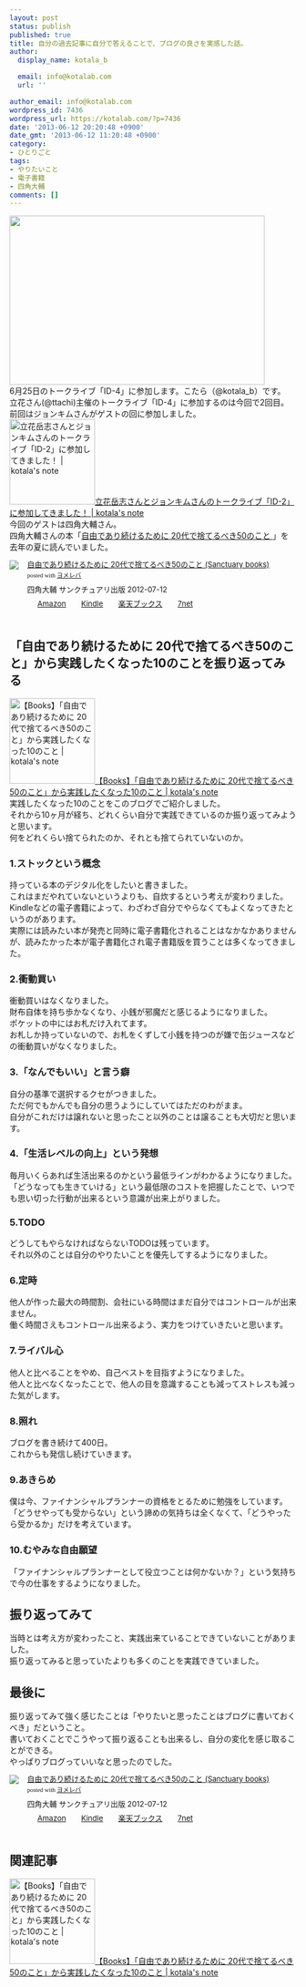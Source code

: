 ```yaml
---
layout: post
status: publish
published: true
title: 自分の過去記事に自分で答えることで、ブログの良さを実感した話。
author:
  display_name: kotala_b

  email: info@kotalab.com
  url: ''

author_email: info@kotalab.com
wordpress_id: 7436
wordpress_url: https://kotalab.com/?p=7436
date: '2013-06-12 20:20:48 +0900'
date_gmt: '2013-06-12 11:20:48 +0900'
category:
- ひとりごと
tags:
- やりたいこと
- 電子書籍
- 四角大輔
comments: []
---
```

<p><img alt="" src="https://kotalab.com/wp-content/uploads/slooProImg_20130612202044.jpg" width="448" height="297" /><br />
6月25日のトークライブ「ID-4」に参加します。こたら（@kotala_b）です。<br />
立花さん(@ttachi)主催のトークライブ「ID-4」に参加するのは今回で2回目。<br />
前回はジョンキムさんがゲストの回に参加しました。<br />
<a href="https://kotalab.com/talklive-id-2" target="_blank"><img  class="alignleft" src="https://kotalab.com/wp-content/uploads/id2_130228_03-448x336.jpg" alt="立花岳志さんとジョンキムさんのトークライブ「ID-2」に参加してきました！ | kotala's note" width="150" /></a><a href="https://kotalab.com/talklive-id-2" target="_blank">立花岳志さんとジョンキムさんのトークライブ「ID-2」に参加してきました！ | kotala's note</a><br style="clear:both;" />今回のゲストは四角大輔さん。<br />
四角大輔さんの本「<a href="https://www.amazon.co.jp/exec/obidos/asin/4861139716/same-22/" rel="nofollow" name="booklink" target="_blank">自由であり続けるために 20代で捨てるべき50のこと </a>」を去年の夏に読んでいました。</p>
<div class="booklink-box" style="text-align:left;padding-bottom:20px;font-size:small;/zoom: 1;overflow: hidden;">
<div class="booklink-image" style="float:left;margin:0 15px 10px 0;"><a href="https://www.amazon.co.jp/exec/obidos/asin/4861139716/same-22/" name="booklink" rel="nofollow" target="_blank"><img src="https://images-fe.ssl-images-amazon.com/images/I/41ZG9kjLQGL._SL160_.jpg" style="border: none;" /></a></div>
<div class="booklink-info" style="line-height:120%;/zoom: 1;overflow: hidden;">
<div class="booklink-name" style="margin-bottom:10px;line-height:120%"><a href="https://www.amazon.co.jp/exec/obidos/asin/4861139716/same-22/" rel="nofollow" name="booklink" target="_blank">自由であり続けるために 20代で捨てるべき50のこと (Sanctuary books)</a>
<div class="booklink-powered-date" style="font-size:8pt;margin-top:5px;font-family:verdana;line-height:120%">posted with <a href="https://yomereba.com" target="_blank">ヨメレバ</a></div>
</div>
<div class="booklink-detail" style="margin-bottom:5px;">四角大輔 サンクチュアリ出版 2012-07-12    </div>
<div class="booklink-link2" style="margin-top:10px;">
<div class="shoplinkamazon" style="display:inline;margin-right:5px;background: url('https://img.yomereba.com/tam_y.gif') 0 0 no-repeat;padding: 2px 0 2px 18px;white-space: nowrap;"><a href="https://www.amazon.co.jp/exec/obidos/asin/4861139716/same-22/" rel="nofollow" target="_blank" title="アマゾン" >Amazon</a></div>
<div class="shoplinkkindle" style="display:inline;margin-right:5px;background: url('https://img.yomereba.com/tam_y.gif') 0 0 no-repeat;padding: 2px 0 2px 18px;white-space: nowrap;"><a href="https://www.amazon.co.jp/gp/search?keywords=%8E%A9%97R%82%C5%82%A0%82%E8%91%B1%82%AF%82%E9%82%BD%82%DF%82%C9%2020%91%E3%82%C5%8E%CC%82%C4%82%E9%82%D7%82%AB50%82%CC%82%B1%82%C6%20%28Sanctuary%20books%29&__mk_ja_JP=%83J%83%5E%83J%83i&url=node%3D2275256051&tag=same-22" rel="nofollow" target="_blank" >Kindle</a></div>
<div class="shoplinkrakuten" style="display:inline;margin-right:5px;background: url('https://img.yomereba.com/tam_y.gif') 0 -50px no-repeat;padding: 2px 0 2px 18px;white-space: nowrap;"><a href="https://hb.afl.rakuten.co.jp/hgc/0fac4537.dbf8529f.0fac4538.a4466d9e/?pc=http%3A%2F%2Fbooks.rakuten.co.jp%2Frb%2F11731716%2F%3Fscid%3Daf_ich_link_urltxt%26m%3Dhttp%3A%2F%2Fm.rakuten.co.jp%2Fev%2Fbook%2F" rel="nofollow" target="_blank" title="楽天ブックス" >楽天ブックス</a></div>
<div class="shoplinkseven" style="display:inline;margin-right:5px;background: url('https://img.yomereba.com/tam_y.gif') 0 -100px no-repeat;padding: 2px 0 2px 18px;white-space: nowrap;"><a href="https://ck.jp.ap.valuecommerce.com/servlet/referral?sid=2967684&pid=881104827&vc_url=http%3A%2F%2Fwww.7netshopping.jp%2Fbooks%2Fsearch_result%2F%3Fctgy%3Dbooks%26code%3D4861139716" rel="nofollow" target="_blank" title="セブンネットショッピング" >7net</a></div>
</div>
</div>
<div class="booklink-footer" style="clear: left"></div>
</div>
<!--more-->
<h2>「自由であり続けるために 20代で捨てるべき50のこと」から実践したくなった10のことを振り返ってみる</h2>
<p><a href="https://kotalab.com/want-to-do-twenties" target="_blank"><img  class="alignleft" src="https://kotalab.com/wp-content/uploads/jiyuude_120815.jpg" alt="【Books】「自由であり続けるために 20代で捨てるべき50のこと」から実践したくなった10のこと | kotala's note" width="150" /></a><a href="https://kotalab.com/want-to-do-twenties" target="_blank">【Books】「自由であり続けるために 20代で捨てるべき50のこと」から実践したくなった10のこと | kotala's note</a><br style="clear:both;" />実践したくなった10のことをこのブログでご紹介しました。<br />
それから10ヶ月が経ち、どれくらい自分で実践できているのか振り返ってみようと思います。<br />
何をどれくらい捨てられたのか、それとも捨てられていないのか。</p>
<h3>1.ストックという概念</h3>
<p>持っている本のデジタル化をしたいと書きました。<br />
これはまだやれていないというよりも、自炊するという考えが変わりました。<br />
Kindleなどの電子書籍によって、わざわざ自分でやらなくてもよくなってきたというのがあります。<br />
実際には読みたい本が発売と同時に電子書籍化されることはなかなかありませんが、読みたかった本が電子書籍化され電子書籍版を買うことは多くなってきました。</p>
<h3>2.衝動買い</h3>
<p>衝動買いはなくなりました。<br />
財布自体を持ち歩かなくなり、小銭が邪魔だと感じるようになりました。<br />
ポケットの中にはお札だけ入れてます。<br />
お札しか持っていないので、お札をくずして小銭を持つのが嫌で缶ジュースなどの衝動買いがなくなりました。</p>
<h3>3.「なんでもいい」と言う癖</h3>
<p>自分の基準で選択するクセがつきました。<br />
ただ何でもかんでも自分の思うようにしていてはただのわがまま。<br />
自分がこれだけは譲れないと思ったこと以外のことは譲ることも大切だと思います。</p>
<h3>4.「生活レベルの向上」という発想</h3>
<p>毎月いくらあれば生活出来るのかという最低ラインがわかるようになりました。<br />
「どうなっても生きていける」という最低限のコストを把握したことで、いつでも思い切った行動が出来るという意識が出来上がりました。</p>
<h3>5.TODO</h3>
<p>どうしてもやらなければならないTODOは残っています。<br />
それ以外のことは自分のやりたいことを優先してするようになりました。</p>
<h3>6.定時</h3>
<p>他人が作った最大の時間割、会社にいる時間はまだ自分ではコントロールが出来ません。<br />
働く時間さえもコントロール出来るよう、実力をつけていきたいと思います。</p>
<h3>7.ライバル心</h3>
<p>他人と比べることをやめ、自己ベストを目指すようになりました。<br />
他人と比べなくなったことで、他人の目を意識することも減ってストレスも減った気がします。</p>
<h3>8.照れ</h3>
<p>ブログを書き続けて400日。<br />
これからも発信し続けていきます。</p>
<h3>9.あきらめ</h3>
<p>僕は今、ファイナンシャルプランナーの資格をとるために勉強をしています。<br />
「どうせやっても受からない」という諦めの気持ちは全くなくて、「どうやったら受かるか」だけを考えています。</p>
<h3>10.むやみな自由願望</h3>
<p>「ファイナンシャルプランナーとして役立つことは何かないか？」という気持ちで今の仕事をするようになりました。</p>
<h2>振り返ってみて</h2>
<p>当時とは考え方が変わったこと、実践出来ていることできていないことがありました。<br />
振り返ってみると思っていたよりも多くのことを実践できていました。</p>
<h2>最後に</h2>
<p>振り返ってみて強く感じたことは「やりたいと思ったことはブログに書いておくべき」だということ。<br />
書いておくことでこうやって振り返ることも出来るし、自分の変化を感じ取ることができる。<br />
やっぱりブログっていいなと思ったのでした。</p>
<div class="booklink-box" style="text-align:left;padding-bottom:20px;font-size:small;/zoom: 1;overflow: hidden;">
<div class="booklink-image" style="float:left;margin:0 15px 10px 0;"><a href="https://www.amazon.co.jp/exec/obidos/asin/4861139716/same-22/" name="booklink" rel="nofollow" target="_blank"><img src="https://images-fe.ssl-images-amazon.com/images/I/41ZG9kjLQGL._SL160_.jpg" style="border: none;" /></a></div>
<div class="booklink-info" style="line-height:120%;/zoom: 1;overflow: hidden;">
<div class="booklink-name" style="margin-bottom:10px;line-height:120%"><a href="https://www.amazon.co.jp/exec/obidos/asin/4861139716/same-22/" rel="nofollow" name="booklink" target="_blank">自由であり続けるために 20代で捨てるべき50のこと (Sanctuary books)</a>
<div class="booklink-powered-date" style="font-size:8pt;margin-top:5px;font-family:verdana;line-height:120%">posted with <a href="https://yomereba.com" target="_blank">ヨメレバ</a></div>
</div>
<div class="booklink-detail" style="margin-bottom:5px;">四角大輔 サンクチュアリ出版 2012-07-12    </div>
<div class="booklink-link2" style="margin-top:10px;">
<div class="shoplinkamazon" style="display:inline;margin-right:5px;background: url('https://img.yomereba.com/tam_y.gif') 0 0 no-repeat;padding: 2px 0 2px 18px;white-space: nowrap;"><a href="https://www.amazon.co.jp/exec/obidos/asin/4861139716/same-22/" rel="nofollow" target="_blank" title="アマゾン" >Amazon</a></div>
<div class="shoplinkkindle" style="display:inline;margin-right:5px;background: url('https://img.yomereba.com/tam_y.gif') 0 0 no-repeat;padding: 2px 0 2px 18px;white-space: nowrap;"><a href="https://www.amazon.co.jp/gp/search?keywords=%8E%A9%97R%82%C5%82%A0%82%E8%91%B1%82%AF%82%E9%82%BD%82%DF%82%C9%2020%91%E3%82%C5%8E%CC%82%C4%82%E9%82%D7%82%AB50%82%CC%82%B1%82%C6%20%28Sanctuary%20books%29&__mk_ja_JP=%83J%83%5E%83J%83i&url=node%3D2275256051&tag=same-22" rel="nofollow" target="_blank" >Kindle</a></div>
<div class="shoplinkrakuten" style="display:inline;margin-right:5px;background: url('https://img.yomereba.com/tam_y.gif') 0 -50px no-repeat;padding: 2px 0 2px 18px;white-space: nowrap;"><a href="https://hb.afl.rakuten.co.jp/hgc/0fac4537.dbf8529f.0fac4538.a4466d9e/?pc=http%3A%2F%2Fbooks.rakuten.co.jp%2Frb%2F11731716%2F%3Fscid%3Daf_ich_link_urltxt%26m%3Dhttp%3A%2F%2Fm.rakuten.co.jp%2Fev%2Fbook%2F" rel="nofollow" target="_blank" title="楽天ブックス" >楽天ブックス</a></div>
<div class="shoplinkseven" style="display:inline;margin-right:5px;background: url('https://img.yomereba.com/tam_y.gif') 0 -100px no-repeat;padding: 2px 0 2px 18px;white-space: nowrap;"><a href="https://ck.jp.ap.valuecommerce.com/servlet/referral?sid=2967684&pid=881104827&vc_url=http%3A%2F%2Fwww.7netshopping.jp%2Fbooks%2Fsearch_result%2F%3Fctgy%3Dbooks%26code%3D4861139716" rel="nofollow" target="_blank" title="セブンネットショッピング" >7net</a></div>
</div>
</div>
<div class="booklink-footer" style="clear: left"></div>
</div>
<h2 class="rele">関連記事</h2>
<p><a href="https://kotalab.com/want-to-do-twenties" target="_blank"><img  class="alignleft" src="https://kotalab.com/wp-content/uploads/jiyuude_120815.jpg" alt="【Books】「自由であり続けるために 20代で捨てるべき50のこと」から実践したくなった10のこと | kotala's note" width="150" /></a><a href="https://kotalab.com/want-to-do-twenties" target="_blank">【Books】「自由であり続けるために 20代で捨てるべき50のこと」から実践したくなった10のこと | kotala's note</a><br style="clear:both;" /></p>
